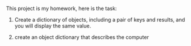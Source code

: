 This project is my homework, here is the task:

1) Create a dictionary of objects, including a pair of keys and results, and you will display the same value.

2) create an object dictionary that describes the computer